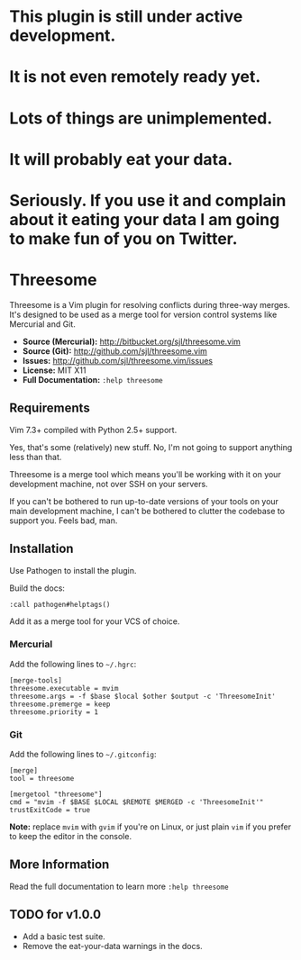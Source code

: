 This plugin is still under active development.
==============================================

It is not even remotely ready yet.
==================================

Lots of things are unimplemented.
=================================

It will probably eat your data.
===============================

Seriously. If you use it and complain about it eating your data I am going to make fun of you on Twitter.
=========================================================================================================

Threesome
=========

Threesome is a Vim plugin for resolving conflicts during three-way merges.
It's designed to be used as a merge tool for version control systems like
Mercurial and Git.

* **Source (Mercurial):** <http://bitbucket.org/sjl/threesome.vim>
* **Source (Git):** <http://github.com/sjl/threesome.vim>
* **Issues:** <http://github.com/sjl/threesome.vim/issues>
* **License:** MIT X11
* **Full Documentation:** `:help threesome`

Requirements
------------

Vim 7.3+ compiled with Python 2.5+ support.

Yes, that's some (relatively) new stuff.  No, I'm not going to support anything less
than that.

Threesome is a merge tool which means you'll be working with it on your development
machine, not over SSH on your servers.

If you can't be bothered to run up-to-date versions of your tools on your main
development machine, I can't be bothered to clutter the codebase to support you.
Feels bad, man.

Installation
------------

Use Pathogen to install the plugin.

Build the docs:

    :call pathogen#helptags()

Add it as a merge tool for your VCS of choice.

### Mercurial

Add the following lines to `~/.hgrc`:

    [merge-tools]
    threesome.executable = mvim
    threesome.args = -f $base $local $other $output -c 'ThreesomeInit'
    threesome.premerge = keep
    threesome.priority = 1

### Git

Add the following lines to `~/.gitconfig`:

    [merge]
    tool = threesome

    [mergetool "threesome"]
    cmd = "mvim -f $BASE $LOCAL $REMOTE $MERGED -c 'ThreesomeInit'"
    trustExitCode = true

**Note:** replace `mvim` with `gvim` if you're on Linux, or just plain `vim` if you
prefer to keep the editor in the console.

More Information
----------------

Read the full documentation to learn more `:help threesome`

TODO for v1.0.0
---------------

* Add a basic test suite.
* Remove the eat-your-data warnings in the docs.
